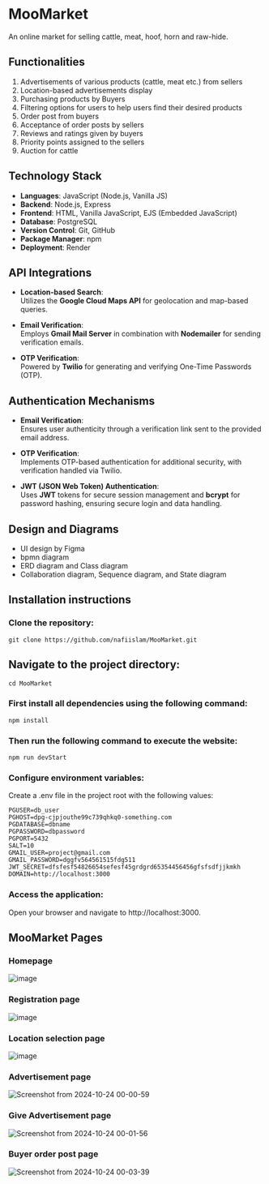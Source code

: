 # MooMarket
An online market for selling cattle, meat, hoof, horn and raw-hide. 

## Functionalities
1. Advertisements of various products (cattle, meat etc.) from sellers
2. Location-based advertisements display
3. Purchasing products by Buyers
4. Filtering options for users to help users find their desired products
5. Order post from buyers
6. Acceptance of order posts by sellers
7. Reviews and ratings given by buyers
8. Priority points assigned to the sellers
9. Auction for cattle

## Technology Stack
- **Languages**: JavaScript (Node.js, Vanilla JS)
- **Backend**: Node.js, Express
- **Frontend**: HTML, Vanilla JavaScript, EJS (Embedded JavaScript)
- **Database**: PostgreSQL
- **Version Control**: Git, GitHub
- **Package Manager**: npm
- **Deployment**: Render

## API Integrations

- **Location-based Search**:  
  Utilizes the **Google Cloud Maps API** for geolocation and map-based queries.
  
- **Email Verification**:  
  Employs **Gmail Mail Server** in combination with **Nodemailer** for sending verification emails.
  
- **OTP Verification**:  
  Powered by **Twilio** for generating and verifying One-Time Passwords (OTP).

## Authentication Mechanisms

- **Email Verification**:  
  Ensures user authenticity through a verification link sent to the provided email address.

- **OTP Verification**:  
  Implements OTP-based authentication for additional security, with verification handled via Twilio.

- **JWT (JSON Web Token) Authentication**:  
  Uses **JWT** tokens for secure session management and **bcrypt** for password hashing, ensuring secure login and data handling.

## Design and Diagrams
- UI design by Figma
- bpmn diagram
- ERD diagram and Class diagram
- Collaboration diagram, Sequence diagram, and State diagram

## Installation instructions
### Clone the repository:
```
git clone https://github.com/nafiislam/MooMarket.git
```
## Navigate to the project directory:
```
cd MooMarket
```
### First install all dependencies using the following command:
```
npm install
```

### Then run the following command to execute the website:
```
npm run devStart
```
### Configure environment variables:
Create a .env file in the project root with the following values:

```
PGUSER=db_user
PGHOST=dpg-cjpjouthe99c739qhkq0-something.com
PGDATABASE=dbname
PGPASSWORD=dbpassword
PGPORT=5432
SALT=10
GMAIL_USER=project@gmail.com
GMAIL_PASSWORD=dggfv564561515fdg511
JWT_SECRET=dfsfesf54826654sefesf45grdgrd65354456456gfsfsdfjjkmkh
DOMAIN=http://localhost:3000
```

### Access the application:
Open your browser and navigate to http://localhost:3000.

## MooMarket Pages
### Homepage
![image](https://github.com/user-attachments/assets/561328e5-e583-424c-81e5-c898cef2f2c3)

### Registration page
![image](https://github.com/user-attachments/assets/daeec700-d546-4cac-9f1e-07fd7d7466b7)

### Location selection page
![image](https://github.com/user-attachments/assets/f0786964-0f8a-4bce-9924-86800e350c59)

### Advertisement page
![Screenshot from 2024-10-24 00-00-59](https://github.com/user-attachments/assets/70978345-29bd-4fd2-9373-b69dd82cea46)

### Give Advertisement page
![Screenshot from 2024-10-24 00-01-56](https://github.com/user-attachments/assets/b43282cf-2aec-4a4b-b2ec-4c5ce9a753ef)

### Buyer order post page

![Screenshot from 2024-10-24 00-03-39](https://github.com/user-attachments/assets/6ff8907e-920d-40d9-83b6-d6b4f991d0c7)
